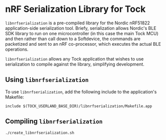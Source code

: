 nRF Serialization Library for Tock
==================================

`libnrfserialization` is a pre-compiled library for the Nordic nRF51822
application-side serialization tool. Briefy, serialization allows Nordic's BLE
SDK library to run on one microcontroller (in this case the main Tock MCU) and
then rather than call down to a Softdevice, the commands are packetized and sent
to an nRF co-processor, which executes the actual BLE operations.

`libnrfserialization` allows any Tock application that wishes to use
serialization to compile against the library, simplifying development.


Using `libnrfserialization`
--------------

To use `libnrfserialization`, add the following include to the application's
Makefile:

    include $(TOCK_USERLAND_BASE_DIR)/libnrfserialization/Makefile.app



Compiling `libnrfserialization`
------------------

    ./create_libnrfserialization.sh
